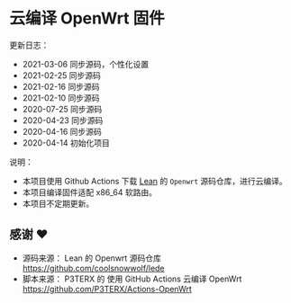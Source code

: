 # 云编译 OpenWrt 固件

更新日志：
- 2021-03-06 同步源码，个性化设置
- 2021-02-25 同步源码
- 2021-02-16 同步源码
- 2021-02-10 同步源码
- 2020-07-25 同步源码
- 2020-04-23 同步源码
- 2020-04-16 同步源码
- 2020-04-14 初始化项目


说明：
- 本项目使用 Github Actions 下载 [Lean](https://github.com/coolsnowwolf/lede) 的 `Openwrt` 源码仓库，进行云编译。
- 本项目编译固件适配 x86_64 软路由。
- 本项目不定期更新。



## 感谢 ❤️
- 源码来源： Lean 的 Openwrt 源码仓库 https://github.com/coolsnowwolf/lede
- 脚本来源： P3TERX 的 使用 GitHub Actions 云编译 OpenWrt https://github.com/P3TERX/Actions-OpenWrt
